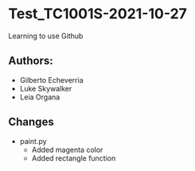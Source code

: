 # Test_TC1001S-2021-10-27
Learning to use Github

## Authors:
- Gilberto Echeverria
- Luke Skywalker
- Leia Organa

## Changes

- paint.py
	- Added magenta color
	- Added rectangle function
